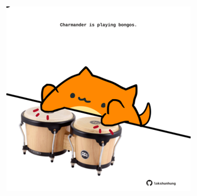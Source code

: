 <!-- built at 09/10/2023, 11:00:52 UTC -->
<p align="center">
  <img width="500" height="500" src="./ReadmeImage.svg">
</p>
